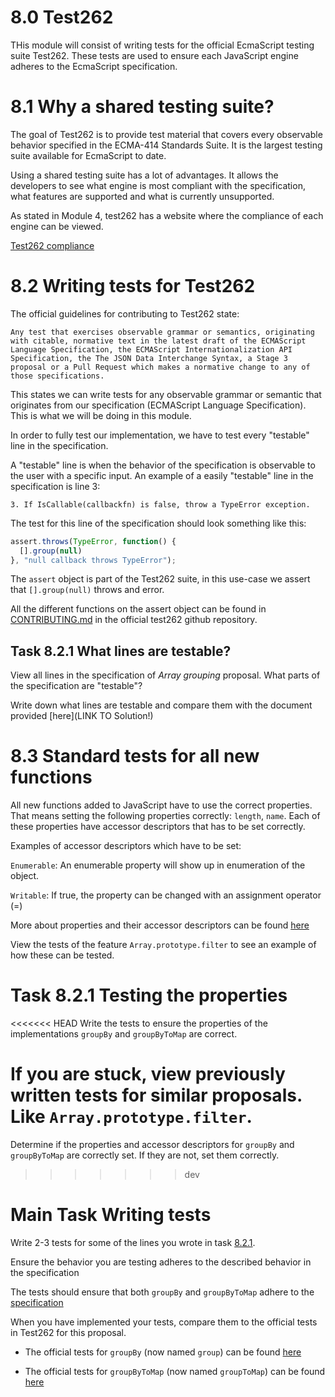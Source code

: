 # **8.0** Test262

THis module will consist of writing tests for the official EcmaScript testing suite Test262. These tests are used to ensure each JavaScript engine adheres to the EcmaScript specification. 


# **8.1** Why a shared testing suite?

The goal of Test262 is to provide test material that covers every observable behavior specified in the ECMA-414 Standards Suite. It is the largest testing suite available for EcmaScript to date.

Using a shared testing suite has a lot of advantages. It allows the developers to see what engine is most compliant with the specification, what features are supported and what is currently unsupported. 

As stated in Module 4, test262 has a website where the compliance of each engine can be viewed. 

[Test262 compliance](https://test262.report/)


# **8.2** Writing tests for Test262

The official guidelines for contributing to Test262 state:

`Any test that exercises observable grammar or semantics, originating with citable, normative text in the latest draft of the ECMAScript Language Specification, the ECMAScript Internationalization API Specification, the The JSON Data Interchange Syntax, a Stage 3 proposal or a Pull Request which makes a normative change to any of those specifications.`

This states we can write tests for any observable grammar or semantic that originates from our specification (ECMAScript Language Specification). This is what we will be doing in this module. 

In order to fully test our implementation, we have to test every "testable" line in the specification. 

A "testable" line is when the behavior of the specification is observable to the user with a specific input. An example of a easily "testable" line in the specification is line 3:
```
3. If IsCallable(callbackfn) is false, throw a TypeError exception.
```

The test for this line of the specification should look something like this:
```js
assert.throws(TypeError, function() {
  [].group(null)
}, "null callback throws TypeError");
```

The `assert` object is part of the Test262 suite, in this use-case we assert that `[].group(null)` throws and error.

All the different functions on the assert object can be found in [CONTRIBUTING.md](https://github.com/tc39/test262/blob/main/CONTRIBUTING.md#test-environment) in the official test262 github repository. 

## **Task 8.2.1** What lines are testable?

View all lines in the specification of _Array grouping_ proposal. What parts of the specification are "testable"? 

Write down what lines are testable and compare them with the document provided [here](LINK TO Solution!)

# **8.3** Standard tests for all new functions

All new functions added to JavaScript have to use the correct properties. That means setting the following properties correctly: `length`, `name`. Each of these properties have accessor descriptors that has to be set correctly.

Examples of accessor descriptors which have to be set:

`Enumerable`: An enumerable property will show up in enumeration of the object. 

`Writable`: If true, the property can be changed with an assignment operator (=)

More about properties and their accessor descriptors can be found [here](https://developer.mozilla.org/en-US/docs/Web/JavaScript/Reference/Global_Objects/Object/defineProperty)


View the tests of the feature `Array.prototype.filter` to see an example of how these can be tested. 

# **Task 8.2.1** Testing the properties

<<<<<<< HEAD
Write the tests to ensure the  properties of the implementations `groupBy` and `groupByToMap` are correct. 

If you are stuck, view previously written tests for similar proposals. Like `Array.prototype.filter`. 
=======
Determine if the properties and accessor descriptors for `groupBy` and `groupByToMap` are correctly set. If they are not, set them correctly. 
>>>>>>> dev

# **Main Task** Writing tests

Write 2-3 tests for some of the lines you wrote in task [8.2.1](./Module8.md#task-821-what-lines-are-testable). 

Ensure the behavior you are testing adheres to the described behavior in the specification

The tests should ensure that both `groupBy` and `groupByToMap` adhere to the [specification](../../Specification/Specification_Array_Grouping.md)


When you have implemented your tests, compare them to the official tests in Test262 for this proposal. 

- The official tests for `groupBy` (now named `group`) can be found [here](https://github.com/tc39/test262/pull/3354)

- The official tests for `groupByToMap` (now named `groupToMap`) can be found [here](https://github.com/tc39/test262/pull/3353)
